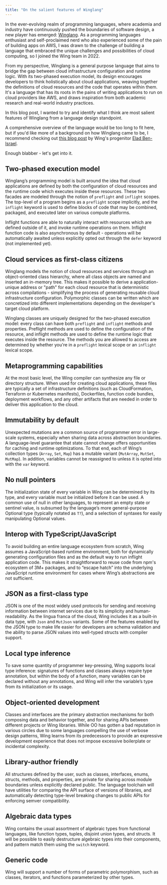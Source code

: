 ```yaml
---
title: "On the salient features of Winglang"
---
```


In the ever-evolving realm of programming languages, where academia and industry have continuously pushed the boundaries of software design, a new player has emerged: [Winglang](https://www.winglang.io/).
As a programming languages enthusiast and self-proclaimed nerd who also experienced some of the pain of building apps on AWS, I was drawn to the challenge of building a language that embraced the unique challenges and possibilities of cloud computing, so I joined the Wing team in 2022.

From my perspective, Winglang is a general purpose language that aims to bridge the gap between cloud infrastructure configuration and runtime logic.
With its two-phased execution model, its design encourages developers to think holistically about cloud applications, weaving together the definitions of cloud resources and the code that operates within them.
It's a language that has its roots in the pains of writing applications to run on cloud providers like AWS, and draws inspiration from both academic research and real-world industry practices.

In this blog post, I wanted to try and identify what I think are most salient features of Winglang from a language design standpoint.

A comprehensive overview of the language would be too long to fit here, but
if you'd like more of a background on how Winglang came to be, I recommend checking out [this blog post](https://www.winglang.io/blog/2022/11/23/manifesto) by Wing's progenitor [Elad Ben-Israel](https://twitter.com/emeshbi).

Enough blabber - let's get into it.

## Two-phased execution model

Winglang’s programming model is built around the idea that cloud applications are defined by both the configuration of cloud resources and the runtime code which executes inside these resources. These two facades are modeled through the notion of `preflight` and `inflight` scopes.
The top-level of a program begins as a `preflight` scope implicitly, and the `inflight` keyword is used to define blocks of code that may be combined, packaged, and executed later on various compute platforms. 

Inflight functions are able to naturally interact with resources which are defined outside of it, and invoke runtime operations on them.
Inflight function code is also asynchronous by default - operations will be automatically awaited unless explicitly opted out through the `defer` keyword (not implemented yet).

## Cloud services as first-class citizens

Winglang models the notion of cloud resources and services through an object-oriented class hierarchy, where all class objects are named and inserted an in-memory tree. 
This makes it possible to derive a application-unique address or "path" for each cloud resource that is deterministic across compilations - simplifying the process of generating reusable cloud infrastructure configuration.
Polymorphic classes can be written which are concretized into different implementations depending on the developer's target cloud platform.

Winglang classes are uniquely designed for the two-phased execution model: every class can have both `preflight` and `inflight` methods and properties.
Preflight methods are used to define the configuration of the resource, and inflight methods are used to define the runtime logic that executes inside the resource.
The methods you are allowed to access are determined by whether you're in a `preflight` lexical scope or an `inflight` lexical scope.

## Metaprogramming capabilities

At the most basic level, the Wing compiler can synthesize any file or directory structure.
When used for creating cloud applications, these files are typically a set of infrastructure definitions (such as CloudFormation, Terraform or Kubernetes manifests), Dockerfiles, function code bundles, deployment workflows, and any other artifacts that are needed in order to deliver this application to the cloud.

## Immutability by default

Unexpected mutations are a common source of programmer error in large-scale systems, especially when sharing data across abstraction boundaries. A language-level guarantee that state cannot change offers opportunities for caching and runtime optimizations. To that end, each of Wing’s collection types (`Array`, `Set`, `Map`) has a mutable variant (`MutArray`, `MutSet`, `MutMap`). In addition, variables cannot be reassigned to unless it is opted into with the `var` keyword.

## No null pointers

The initialization state of every variable in Wing can be determined by its type, and every variable must be initialized before it can be used. A common use of null in other languages, to represent an empty state or sentinel value, is subsumed by the language’s more general-purpose Optional type (typically notated as `T?`), and a selection of syntaxes for easily manipulating Optional values.

## Interop with TypeScript/JavaScript

To avoid building an entire language ecosystem from scratch, Wing assumes a JavaScript-based runtime environment, both for dynamically generating configuration files and as the default way to run inflight application code. This makes it straightforward to reuse code from npm's ecosystem of 3M+ packages, and to “escape hatch” into the underlying JavaScript runtime environment for cases where Wing’s abstractions are not sufficient.

## JSON as a first-class type

JSON is one of the most widely used protocols for sending and receiving information between internet services due to its simplicity and human-readability. As the lingua franca of the cloud, Wing includes it as a built-in data type, with `Json` and `MutJson` variants. Some of the features enabled by the JSON type to make life easier for developers are schema validation and the ability to parse JSON values into well-typed structs with compiler support.

## Local type inference

To save some quantity of programmer key-pressing, Wing supports local type inference: signatures of functions and classes always require type annotation, but within the body of a function, many variables can be declared without any annotations, and Wing will infer the variable’s type from its initialization or its usage.

## Object-oriented development

Classes and interfaces are the primary abstraction mechanisms for both composing data and behavior together, and for sharing APIs between different projects or Wing libraries. While OO has gotten a bad reputation in various circles due to some languages compelling the use of verbose design patterns, Wing learns from its predecessors to provide an expressive development experience that does not impose excessive boilerplate or incidental complexity.

## Library-author friendly

All structures defined by the user, such as classes, interfaces, enums, structs, methods, and properties, are private for sharing across module boundaries unless explicitly declared public. The language toolchain will have utilities for comparing the API surface of versions of libraries, and automatically detecting type-level breaking changes to public APIs for enforcing semver compatibility.

## Algebraic data types

Wing contains the usual assortment of algebraic types from functional languages, like function types, tuples, disjoint union types, and structs. It will be possible to easily destructure algebraic types into their components, and pattern match them using the `switch` keyword.

## Generic code

Wing will support a number of forms of parametric polymorphism, such as classes, iterators, and functions parameterized by other types.

